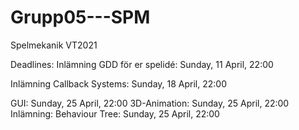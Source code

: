 # Grupp05---SPM
Spelmekanik VT2021

Deadlines:
  Inlämning GDD för er spelidé: Sunday, 11 April, 22:00
  
  Inlämning Callback Systems: Sunday, 18 April, 22:00
  
  GUI: Sunday, 25 April, 22:00
  3D-Animation: Sunday, 25 April, 22:00
  Inlämning: Behaviour Tree: Sunday, 25 April, 22:00
